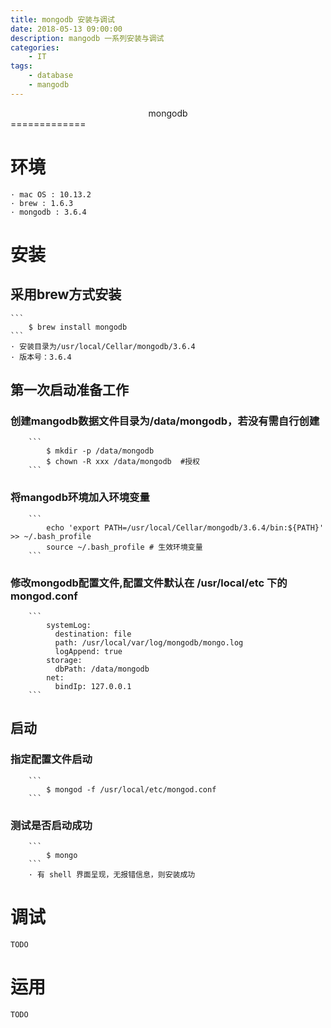 ```yaml
---
title: mongodb 安装与调试
date: 2018-05-13 09:00:00
description: mangodb 一系列安装与调试
categories: 
	- IT
tags:
	- database
	- mangodb
---
```


<center>mongodb</center>
=============

# 环境
    · mac OS : 10.13.2
	· brew : 1.6.3
	· mongodb : 3.6.4


# 安装

## 采用brew方式安装
    ```
		$ brew install mongodb
	```
	· 安装目录为/usr/local/Cellar/mongodb/3.6.4
	· 版本号：3.6.4

## 第一次启动准备工作
### 创建mangodb数据文件目录为/data/mongodb，若没有需自行创建
		``` 
			$ mkdir -p /data/mongodb
			$ chown -R xxx /data/mongodb  #授权
		```
### 将mangodb环境加入环境变量
		```
			echo 'export PATH=/usr/local/Cellar/mongodb/3.6.4/bin:${PATH}' >> ~/.bash_profile
			source ~/.bash_profile # 生效环境变量
		``` 
### 修改mongodb配置文件,配置文件默认在 /usr/local/etc 下的 mongod.conf
		```
			systemLog:
			  destination: file
			  path: /usr/local/var/log/mongodb/mongo.log
			  logAppend: true
			storage:
			  dbPath: /data/mongodb
			net:
			  bindIp: 127.0.0.1
		```
## 启动
### 指定配置文件启动
		```
			$ mongod -f /usr/local/etc/mongod.conf
		```
### 测试是否启动成功
		```
			$ mongo
		```
		· 有 shell 界面呈现，无报错信息，则安装成功

# 调试

	TODO

# 运用

	TODO
